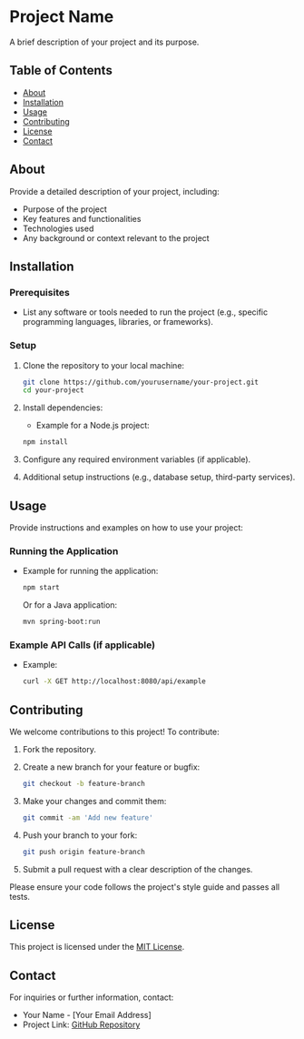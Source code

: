 # Project Name

A brief description of your project and its purpose.

## Table of Contents

- [About](#about)
- [Installation](#installation)
- [Usage](#usage)
- [Contributing](#contributing)
- [License](#license)
- [Contact](#contact)

## About

Provide a detailed description of your project, including:

- Purpose of the project
- Key features and functionalities
- Technologies used
- Any background or context relevant to the project

## Installation

### Prerequisites

- List any software or tools needed to run the project (e.g., specific programming languages, libraries, or frameworks).

### Setup

1. Clone the repository to your local machine:
    ```bash
    git clone https://github.com/yourusername/your-project.git
    cd your-project
    ```

2. Install dependencies:
    - Example for a Node.js project:
    ```bash
    npm install
    ```

3. Configure any required environment variables (if applicable).

4. Additional setup instructions (e.g., database setup, third-party services).

## Usage

Provide instructions and examples on how to use your project:

### Running the Application

- Example for running the application:
    ```bash
    npm start
    ```

    Or for a Java application:
    ```bash
    mvn spring-boot:run
    ```

### Example API Calls (if applicable)

- Example:
    ```bash
    curl -X GET http://localhost:8080/api/example
    ```

## Contributing

We welcome contributions to this project! To contribute:

1. Fork the repository.
2. Create a new branch for your feature or bugfix:
    ```bash
    git checkout -b feature-branch
    ```

3. Make your changes and commit them:
    ```bash
    git commit -am 'Add new feature'
    ```

4. Push your branch to your fork:
    ```bash
    git push origin feature-branch
    ```

5. Submit a pull request with a clear description of the changes.

Please ensure your code follows the project's style guide and passes all tests.

## License

This project is licensed under the [MIT License](LICENSE).

## Contact

For inquiries or further information, contact:

- Your Name - [Your Email Address]
- Project Link: [GitHub Repository](https://github.com/yourusername/your-project)

